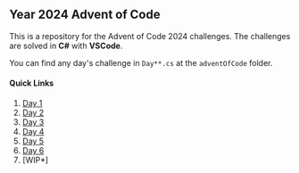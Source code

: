 ## Year 2024 Advent of Code

This is a repository for the Advent of Code 2024 challenges. The challenges are solved in **C#** with **VSCode**.

You can find any day's challenge in `Day**.cs` at the `adventOfCode` folder.

#### Quick Links
1. [Day 1](adventOfCode/Day01.cs)
1. [Day 2](adventOfCode/Day02.cs)
2. [Day 3](adventOfCode/Day03.cs)
3. [Day 4](adventOfCode/Day04.cs)
4. [Day 5](adventOfCode/Day05.cs)
5. [Day 6](adventOfCode/Day06.cs)
6. [WIP*]
